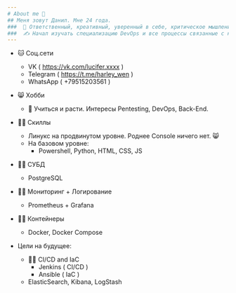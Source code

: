 ```yaml
---
# About me 👋 
## Меня зовут Данил. Мне 24 года. 
###  🧐 Ответственный, креативный, уверенный в себе, критическое мышление. 
###  ✍ Начал изучать специализацию DevOps и все процессы связанные с ней.
---
```


- 🐱 Соц.сети
  - VK ( https://vk.com/lucifer.xxxx )
  - Telegram ( https://t.me/harley_wen )
  - WhatsApp ( +79515203561 )
- 😸 Хобби
  - 👾 Учиться и расти. Интересы Pentesting, DevOps, Back-End.

- 🧑‍💻 Скиллы
  - Линукс на продвинутом уровне. Роднее Console ничего нет. 😸
  - На базовом уровне:
    - Powershell, Python, HTML, CSS, JS
- 🧑‍💻 СУБД
  - PostgreSQL
- 🧑‍💻 Мониторинг + Логирование
  - Prometheus + Grafana
- 🧑‍💻 Контейнеры
  - Docker, Docker Compose

- Цели на будущее:
  - 🧑‍💻 CI/CD and IaC
      - Jenkins ( CI/CD )
      - Ansible ( IaC )
  - ElasticSearch, Kibana, LogStash


